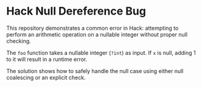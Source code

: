 # Hack Null Dereference Bug

This repository demonstrates a common error in Hack: attempting to perform an arithmetic operation on a nullable integer without proper null checking.

The `foo` function takes a nullable integer (`?int`) as input.  If `x` is null, adding 1 to it will result in a runtime error.

The solution shows how to safely handle the null case using either null coalescing or an explicit check.
